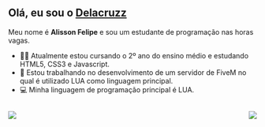 ## Olá, eu sou o [Delacruzz](https://github.com/Delacruzz)

Meu nome é **Alisson Felipe** e sou um estudante de programação nas horas vagas.

- 🧑‍🎓 Atualmente estou cursando o 2º ano do ensino médio e estudando HTML5, CSS3 e Javascript.
- 🚀 Estou trabalhando no desenvolvimento de um servidor de FiveM no qual é utilizado LUA como linguagem principal.
- 💻 Minha linguagem de programação principal é LUA.
  
##
  
<div>
  <a href="https://github.com/Delacruzz">
  <img align="left" src="https://github-readme-stats.vercel.app/api?username=Delacruzz&count_private=true&show_icons=true&theme=react"/>
  <img align="right" src="https://github-readme-stats.vercel.app/api/top-langs/?username=Delacruzz&count_private=true&show_icons=true&theme=react"/>
</div>
